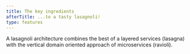 ```yaml
---
title: The key ingredients
afterTitle: ...to a tasty lasagnoli!
type: features
---
```


A lasagnoli architecture combines the best of a layered services (lasagna)
with the vertical domain oriented approach of microservices (ravioli).